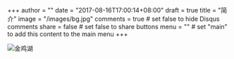+++
author = ""
date = "2017-08-16T17:00:14+08:00"
draft = true
title = "简介"
image = "/images/bg.jpg"
comments = true     # set false to hide Disqus comments
share = false        # set false to share buttons
menu = ""           # set "main" to add this content to the main menu
+++


![金鸡湖](/images/jinjihu.jpg)
